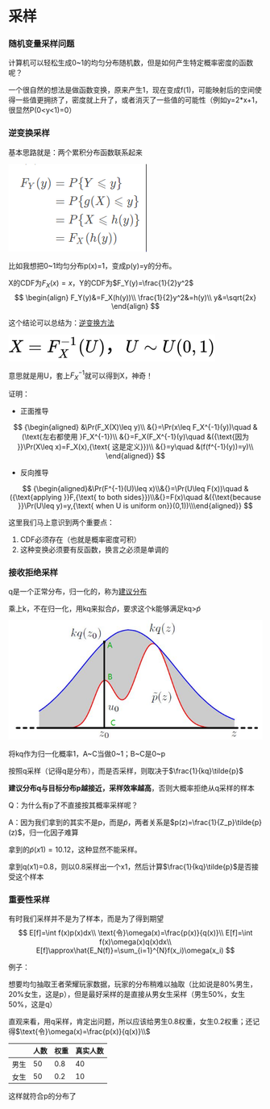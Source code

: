 # 采样

### 随机变量采样问题

计算机可以轻松生成0~1的均匀分布随机数，但是如何产生特定概率密度的函数呢？

一个很自然的想法是做函数变换，原来产生1，现在变成f(1)，可能映射后的空间使得一些值更拥挤了，密度就上升了，或者消灭了一些值的可能性（例如y=2*x+1，很显然P(0<y<1)=0）



### 逆变换采样

基本思路就是：两个累积分布函数联系起来

![1564563539324](补充知识：连续随机变量的函数.assets/1564563539324.png)

比如我想把0~1均匀分布p(x)=1，变成p(y)=y的分布。

X的CDF为$F_X(x)=x$，Y的CDF为$F_Y(y)=\frac{1}{2}y^2$
$$
\begin{align}
F_Y(y)&=F_X(h(y))\\
\frac{1}{2}y^2&=h(y)\\
y&=\sqrt{2x}
\end{align}
$$


这个结论可以总结为：[逆变换方法](https://zhuanlan.zhihu.com/p/55653004)

![[å¬å¼]](补充知识：连续随机变量的函数.assets/equation.svg)

意思就是用U，套上$F_X^{-1}$就可以得到X，神奇！

证明：

- 正面推导

$$
{\begin{aligned}
&\Pr(F_X(X)\leq y)\\
&{}=\Pr(x\leq F_X^{-1}(y))\quad &(\text{左右都使用 }F_X^{-1})\\
&{}=F_X(F_X^{-1}(y)\quad &({\text{因为 }}\Pr(X\leq x)=F_X(x),{\text{ 这是定义}})\\
&{}=y\quad &(f(f^{-1}(y))=y)\\
\end{aligned}}
$$

- 反向推导

$$
{\begin{aligned}&\Pr(F^{-1}(U)\leq x)\\&{}=\Pr(U\leq F(x))\quad &({\text{applying }}F,{\text{ to both sides}})\\&{}=F(x)\quad &({\text{because }}\Pr(U\leq y)=y,{\text{ when U is uniform on}}(0,1))\\\end{aligned}}
$$



这里我们马上意识到两个重要点：

1. CDF必须存在（也就是概率密度可积）
2. 这种变换必须要有反函数，换言之必须是单调的



### 接收拒绝采样

q是一个正常分布，归一化的，称为<u>建议分布</u>

乘上k，不在归一化，用kq来拟合$\tilde{p}$，要求这个k能够满足kq>$\tilde{p}$

![1564626450136](补充知识：连续随机变量的函数.assets/1564626450136.png)

将kq作为归一化概率1，A~C当做0~1；B~C是0~p

按照q采样（记得q是分布），而是否采样，则取决于$\frac{1}{kq}\tilde{p}$



**建议分布q与目标分布p越接近，采样效率越高**，否则大概率拒绝从q采样的样本



Q：为什么有p了不直接按其概率采样呢？

A：因为我们拿到的其实不是p，而是$\tilde{p}$，两者关系是$p(z)=\frac{1}{Z_p}\tilde{p}(z)$，归一化因子难算

拿到的$\tilde{p}(x1)=10.12$，这种显然不能采样。

拿到q(x1)=0.8，则以0.8采样出一个x1，然后计算$\frac{1}{kq}\tilde{p}$是否接受这个样本



### 重要性采样

有时我们采样并不是为了样本，而是为了得到期望
$$
E[f]=\int f(x)p(x)dx\\
\text{令}\omega(x)=\frac{p(x)}{q(x)}\\
E[f]=\int f(x)\omega(x)q(x)dx\\
E[f]\approx\hat{E_N(f)}=\sum_{i=1}^{N}f(x_i)\omega(x_i)
$$


例子：

想要均匀抽取王者荣耀玩家数据，玩家的分布稍难以抽取（比如说是80%男生，20%女生，这是p），但是最好采样的是直接从男女生采样（男生50%，女生50%，这是q）

直观来看，用q采样，肯定出问题，所以应该给男生0.8权重，女生0.2权重；还记得$\text{令}\omega(x)=\frac{p(x)}{q(x)}\\$

|      | 人数 | 权重 | 真实人数 |
| ---- | ---- | ---- | -------- |
| 男生 | 50   | 0.8  | 40       |
| 女生 | 50   | 0.2  | 10       |

这样就符合p的分布了



